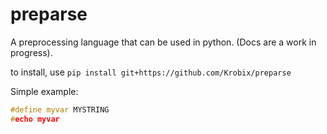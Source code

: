 # preparse
A preprocessing language that can be used in python. (Docs are a work in progress).

to install, use ```pip install git+https://github.com/Krobix/preparse```

Simple example:
```cpp #use std
#define myvar MYSTRING
#echo myvar
```


